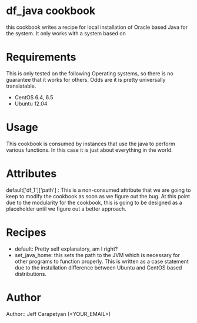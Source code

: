 # df_java cookbook

this cookbook writes a recipe for local installation of Oracle based Java for the system. It only works with a system based on 
# Requirements
This is only tested on the following Operating systems, so there is no guarantee that it works for others. Odds are it is pretty universally translatable.

* CentOS 6.4, 6.5
* Ubuntu 12.04

# Usage
This cookbook is consumed by instances that use the java to perform various functions. In this case it is just about everything in the world.

# Attributes
default['df_1']['path'] : This is a non-consumed attribute that we are going to keep to modify the cookbook as soon as we figure out the bug. At this point due to the modularity for the cookbook, this is going to be designed as a placeholder until we figure out a better approach.
# Recipes

* default: Pretty self explanatory, am I right?
* set_java_home: this sets the path to the JVM which is necessary for other programs to function properly. This is written as a case statement due to the installation difference between Ubuntu and CentOS based distributions.



# Author

Author:: Jeff Carapetyan (<YOUR_EMAIL>)
